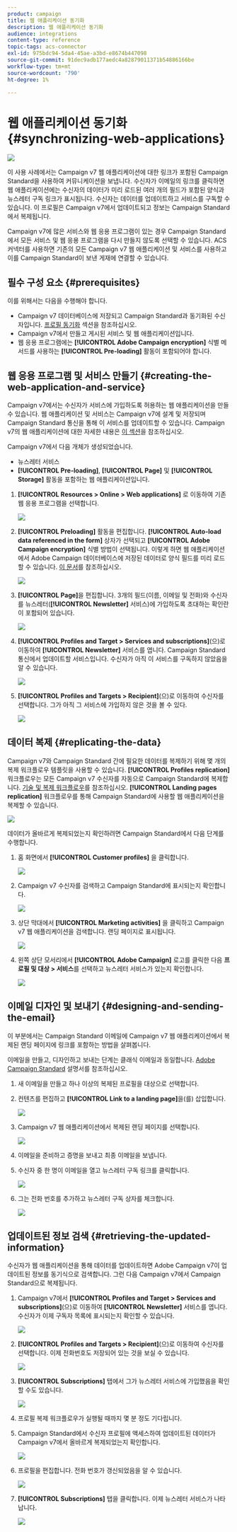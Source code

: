 ```yaml
---
product: campaign
title: 웹 애플리케이션 동기화
description: 웹 애플리케이션 동기화
audience: integrations
content-type: reference
topic-tags: acs-connector
exl-id: 975bdc94-5da4-45ae-a3bd-e8674b447098
source-git-commit: 91dec9adb177aedc4a82879011371b54886166be
workflow-type: tm+mt
source-wordcount: '790'
ht-degree: 1%

---
```


# 웹 애플리케이션 동기화{#synchronizing-web-applications}

![](../../assets/v7-only.svg)

이 사용 사례에서는 Campaign v7 웹 애플리케이션에 대한 링크가 포함된 Campaign Standard을 사용하여 커뮤니케이션을 보냅니다. 수신자가 이메일의 링크를 클릭하면 웹 애플리케이션에는 수신자의 데이터가 미리 로드된 여러 개의 필드가 포함된 양식과 뉴스레터 구독 링크가 표시됩니다. 수신자는 데이터를 업데이트하고 서비스를 구독할 수 있습니다. 이 프로필은 Campaign v7에서 업데이트되고 정보는 Campaign Standard에서 복제됩니다.

Campaign v7에 많은 서비스와 웹 응용 프로그램이 있는 경우 Campaign Standard에서 모든 서비스 및 웹 응용 프로그램을 다시 만들지 않도록 선택할 수 있습니다. ACS 커넥터를 사용하면 기존의 모든 Campaign v7 웹 애플리케이션 및 서비스를 사용하고 이를 Campaign Standard이 보낸 게재에 연결할 수 있습니다.

## 필수 구성 요소 {#prerequisites}

이를 위해서는 다음을 수행해야 합니다.

* Campaign v7 데이터베이스에 저장되고 Campaign Standard과 동기화된 수신자입니다. [프로필 동기화](../../integrations/using/synchronizing-profiles.md) 섹션을 참조하십시오.
* Campaign v7에서 만들고 게시된 서비스 및 웹 애플리케이션입니다.
* 웹 응용 프로그램에는 **[!UICONTROL Adobe Campaign encryption]** 식별 메서드를 사용하는 **[!UICONTROL Pre-loading]** 활동이 포함되어야 합니다.

## 웹 응용 프로그램 및 서비스 만들기 {#creating-the-web-application-and-service}

Campaign v7에서는 수신자가 서비스에 가입하도록 허용하는 웹 애플리케이션을 만들 수 있습니다. 웹 애플리케이션 및 서비스는 Campaign v7에 설계 및 저장되며 Campaign Standard 통신을 통해 이 서비스를 업데이트할 수 있습니다. Campaign v7의 웹 애플리케이션에 대한 자세한 내용은 [이 섹션](../../web/using/adding-fields-to-a-web-form.md#subscription-checkboxes)을 참조하십시오.

Campaign v7에서 다음 개체가 생성되었습니다.

* 뉴스레터 서비스
* **[!UICONTROL Pre-loading]**, **[!UICONTROL Page]** 및 **[!UICONTROL Storage]** 활동을 포함하는 웹 애플리케이션입니다.

1. **[!UICONTROL Resources > Online > Web applications]** 로 이동하여 기존 웹 응용 프로그램을 선택합니다.

   ![](assets/acs_connect_lp_2.png)

1. **[!UICONTROL Preloading]** 활동을 편집합니다. **[!UICONTROL Auto-load data referenced in the form]** 상자가 선택되고 **[!UICONTROL Adobe Campaign encryption]** 식별 방법이 선택됩니다. 이렇게 하면 웹 애플리케이션에서 Adobe Campaign 데이터베이스에 저장된 데이터로 양식 필드를 미리 로드할 수 있습니다. [이 문서](../../web/using/publishing-a-web-form.md#pre-loading-the-form-data)를 참조하십시오.

   ![](assets/acs_connect_lp_4.png)

1. **[!UICONTROL Page]**&#x200B;을 편집합니다. 3개의 필드(이름, 이메일 및 전화)와 수신자를 뉴스레터(**[!UICONTROL Newsletter]** 서비스)에 가입하도록 초대하는 확인란이 포함되어 있습니다.

   ![](assets/acs_connect_lp_3.png)

1. **[!UICONTROL Profiles and Target > Services and subscriptions]**(으)로 이동하여 **[!UICONTROL Newsletter]** 서비스를 엽니다. Campaign Standard 통신에서 업데이트할 서비스입니다. 수신자가 아직 이 서비스를 구독하지 않았음을 알 수 있습니다.

   ![](assets/acs_connect_lp_5.png)

1. **[!UICONTROL Profiles and Targets > Recipient]**(으)로 이동하여 수신자를 선택합니다. 그가 아직 그 서비스에 가입하지 않은 것을 볼 수 있다.

   ![](assets/acs_connect_lp_6.png)

## 데이터 복제 {#replicating-the-data}

Campaign v7와 Campaign Standard 간에 필요한 데이터를 복제하기 위해 몇 개의 복제 워크플로우 템플릿을 사용할 수 있습니다. **[!UICONTROL Profiles replication]** 워크플로우는 모든 Campaign v7 수신자를 자동으로 Campaign Standard에 복제합니다. [기술 및 복제 워크플로우](../../integrations/using/acs-connector-principles-and-data-cycle.md#technical-and-replication-workflows)를 참조하십시오. **[!UICONTROL Landing pages replication]** 워크플로우를 통해 Campaign Standard에 사용할 웹 애플리케이션을 복제할 수 있습니다.

![](assets/acs_connect_lp_1.png)

데이터가 올바르게 복제되었는지 확인하려면 Campaign Standard에서 다음 단계를 수행합니다.

1. 홈 화면에서 **[!UICONTROL Customer profiles]** 을 클릭합니다.

   ![](assets/acs_connect_lp_7.png)

1. Campaign v7 수신자를 검색하고 Campaign Standard에 표시되는지 확인합니다.

   ![](assets/acs_connect_lp_8.png)

1. 상단 막대에서 **[!UICONTROL Marketing activities]** 을 클릭하고 Campaign v7 웹 애플리케이션을 검색합니다. 랜딩 페이지로 표시됩니다.

   ![](assets/acs_connect_lp_9.png)

1. 왼쪽 상단 모서리에서 **[!UICONTROL Adobe Campaign]** 로고를 클릭한 다음 **프로필 및 대상 > 서비스**&#x200B;를 선택하고 뉴스레터 서비스가 있는지 확인합니다.

   ![](assets/acs_connect_lp_10.png)

## 이메일 디자인 및 보내기 {#designing-and-sending-the-email}

이 부분에서는 Campaign Standard 이메일에 Campaign v7 웹 애플리케이션에서 복제된 랜딩 페이지에 링크를 포함하는 방법을 살펴봅니다.

이메일을 만들고, 디자인하고 보내는 단계는 클래식 이메일과 동일합니다. [Adobe Campaign Standard](https://experienceleague.adobe.com/docs/campaign-standard.html?lang=ko) 설명서를 참조하십시오.

1. 새 이메일을 만들고 하나 이상의 복제된 프로필을 대상으로 선택합니다.
1. 컨텐츠를 편집하고 **[!UICONTROL Link to a landing page]**&#x200B;을(를) 삽입합니다.

   ![](assets/acs_connect_lp_12.png)

1. Campaign v7 웹 애플리케이션에서 복제된 랜딩 페이지를 선택합니다.

   ![](assets/acs_connect_lp_13.png)

1. 이메일을 준비하고 증명을 보내고 최종 이메일을 보냅니다.
1. 수신자 중 한 명이 이메일을 열고 뉴스레터 구독 링크를 클릭합니다.

   ![](assets/acs_connect_lp_14.png)

1. 그는 전화 번호를 추가하고 뉴스레터 구독 상자를 체크합니다.

   ![](assets/acs_connect_lp_15.png)

## 업데이트된 정보 검색 {#retrieving-the-updated-information}

수신자가 웹 애플리케이션을 통해 데이터를 업데이트하면 Adobe Campaign v7이 업데이트된 정보를 동기식으로 검색합니다. 그런 다음 Campaign v7에서 Campaign Standard으로 복제됩니다.

1. Campaign v7에서 **[!UICONTROL Profiles and Target > Services and subscriptions]**(으)로 이동하여 **[!UICONTROL Newsletter]** 서비스를 엽니다. 수신자가 이제 구독자 목록에 표시되는지 확인할 수 있습니다.

   ![](assets/acs_connect_lp_16.png)

1. **[!UICONTROL Profiles and Targets > Recipient]**(으)로 이동하여 수신자를 선택합니다. 이제 전화번호도 저장되어 있는 것을 보실 수 있습니다.

   ![](assets/acs_connect_lp_17.png)

1. **[!UICONTROL Subscriptions]** 탭에서 그가 뉴스레터 서비스에 가입했음을 확인할 수도 있습니다.

   ![](assets/acs_connect_lp_18.png)

1. 프로필 복제 워크플로우가 실행될 때까지 몇 분 정도 기다립니다.
1. Campaign Standard에서 수신자 프로필에 액세스하여 업데이트된 데이터가 Campaign v7에서 올바르게 복제되었는지 확인합니다.

   ![](assets/acs_connect_lp_19.png)

1. 프로필을 편집합니다. 전화 번호가 갱신되었음을 알 수 있습니다.

   ![](assets/acs_connect_lp_20.png)

1. **[!UICONTROL Subscriptions]** 탭을 클릭합니다. 이제 뉴스레터 서비스가 나타납니다.

   ![](assets/acs_connect_lp_21.png)
